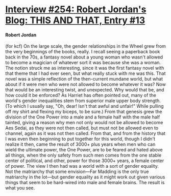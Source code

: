 # [Interview #254: Robert Jordan's Blog: THIS AND THAT, Entry #13](https://www.theoryland.com/intvmain.php?i=254#13)

#### Robert Jordan

(for kcf) On the large scale, the gender relationships in the Wheel grew from the very beginnings of the books, really. I recall seeing a paperback book back in the 70s, a fantasy novel about a young woman who wasn't allowed to become a magician of whatever sort it was because she was a woman. The notion struck me as interesting, since it was the first fantasy novel with that theme that I had ever seen, but what really stuck with me was this. That novel was a simple reflection of the then-current mundane world, but what about if it were men who were not allowed to become whatever it was? Now that would be an interesting twist, and unexpected. Why would that be, and how could it be enforced? As Harriet has often pointed out, many of the world's gender inequalities stem from superior male upper body strength. (To which I usually say, "Oh, dear! Isn't that awful and unfair!" While pulling off my shirt and flexing my biceps, to be sure.) From that genesis grew the division of the One Power into a male and a female half with the male half tainted, giving a reason why men not only would not be allowed to become Aes Sedai, as they were not then called, but must not be allowed even to channel, again as it was not then called. From that, and from the history that I was even then beginning to put together for this world, though I didn't realize it then, came the result of 3000+ plus years when men who can wield the ultimate power, the One Power, are to be feared and hated above all things, when the only safety from such men comes from the one stable center of political, and other, power for those 3000+ years, a female center of power. The view I then had was a world with a sort of gender equality. Not the matriarchy that some envision—Far Madding is the only true matriarchy in the lot—but gender equality as it might work out given various things that seem to be hard-wired into male and female brains. The result is what you see.

